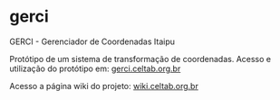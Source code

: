 # gerci
GERCI - Gerenciador de Coordenadas Itaipu

Protótipo de um sistema de transformação de coordenadas.
Acesso e utilização do protótipo em: [gerci.celtab.org.br](http://gerci.celtab.org.br/)

Acesso a página wiki do projeto: [wiki.celtab.org.br](http://wiki.celtab.org.br/index.php/Gerci)
